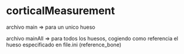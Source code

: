 # corticalMeasurement

archivo main => para un unico hueso

archivo mainAll => para todos los huesos, cogiendo como referencia el hueso especificado en file.ini (reference_bone)
